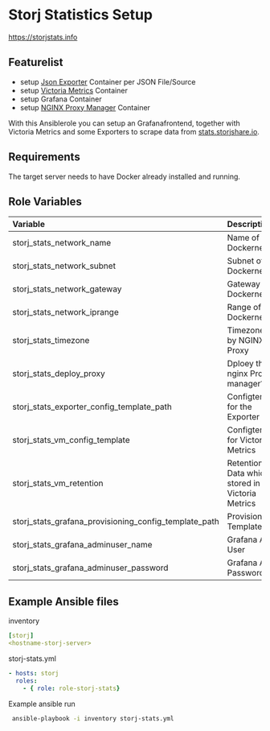 # Storj Statistics Setup

https://storjstats.info

## Featurelist
* setup [Json Exporter](https://github.com/prometheus-community/json_exporter) Container per JSON File/Source
* setup [Victoria Metrics](https://github.com/VictoriaMetrics/VictoriaMetrics.github.io) Container
* setup Grafana Container
* setup [NGINX Proxy Manager](https://nginxproxymanager.com/) Container

With this Ansiblerole you can setup an Grafanafrontend, together with Victoria Metrics and some Exporters to scrape data from [stats.storjshare.io](https://stats.storjshare.io/).

## Requirements

The target server needs to have Docker already installed and running.

## Role Variables

|Variable|Description|Default value|Required|
| :- |:-| -:| -:|
|storj_stats_network_name|Name of Dockernetwork|storj|no|
|storj_stats_network_subnet|Subnet of Dockernetwork|172.11.0.0/24|no|
|storj_stats_network_gateway|Gateway of Dockernetwork|172.11.0.1|no|
|storj_stats_network_iprange|Range of Dockernetwork|172.11.0.64/26|no|
|storj_stats_timezone|Timezone used by NGINX Proxy|Etc/UTC|no|
|storj_stats_deploy_proxy|Dploey the nginx Proxy manager?|True|no|
|storj_stats_exporter_config_template_path|Configtemplate for the Exporter|json_exporter|no|
|storj_stats_vm_config_template|Configtemplate for Victoria Metrics|victoriametrics/vm_jobs.yml.j2|no|
|storj_stats_vm_retention|Retention of Data which is stored in Victoria Metrics|120|no|
|storj_stats_grafana_provisioning_config_template_path|Provisioning Template Path|grafana|no|
|storj_stats_grafana_adminuser_name|Grafana Admin User|admin|no|
|storj_stats_grafana_adminuser_password|Grafana Admin Password|admin|no|

## Example Ansible files

inventory

```yml
[storj]
<hostname-storj-server>
```

storj-stats.yml

```yml
- hosts: storj
  roles:
    - { role: role-storj-stats}
```

Example ansible run

```bash
 ansible-playbook -i inventory storj-stats.yml
```
